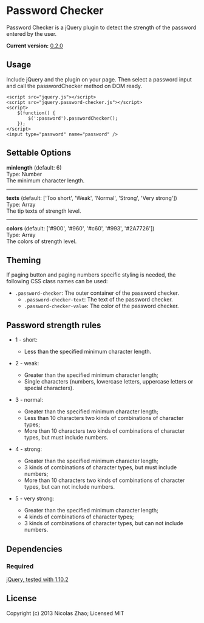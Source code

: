 # Password Checker

Password Checker is a jQuery plugin to detect the strength of the password entered by the user.

**Current version:** [0.2.0](https://github.com/nicolaszhao/password-checker/archive/v0.2.0.tar.gz)

## Usage
Include jQuery and the plugin on your page. Then select a password input and call the passwordChecker method on DOM ready.

	<script src="jquery.js"></script>
	<script src="jquery.password-checker.js"></script>
	<script>
		$(function() {
			$(':password').passwordChecker();
		});
	</script>
	<input type="password" name="password" />

## Settable Options
**minlength** (default: 6)   
Type: Number   
The minimum character length.

***

**texts** (default: ['Too short', 'Weak', 'Normal', 'Strong', 'Very strong'])   
Type: Array   
The tip texts of strength level.

***

**colors** (default: ['#900', '#960', '#c60', '#993', '#2A7726'])   
Type: Array   
The colors of strength level.

## Theming
If paging button and paging numbers specific styling is needed, the following CSS class names can be used:
* `.password-checker`: The outer container of the password checker.
	* `.password-checker-text`: The text of the password checker.
	* `.password-checker-value`: The color of the password checker.
	
## Password strength rules
* 1 - short:
	* Less than the specified minimum character length.

* 2 - weak:
	* Greater than the specified minimum character length;
	* Single characters (numbers, lowercase letters, uppercase letters or special characters).

* 3 - normal:
	* Greater than the specified minimum character length;
	* Less than 10 characters two kinds of combinations of character types;
	* More than 10 characters two kinds of combinations of character types, but must include numbers.

* 4 - strong:
	* Greater than the specified minimum character length;
	* 3 kinds of combinations of character types, but must include numbers;
	* More than 10 characters two kinds of combinations of character types, but can not include numbers.

* 5 - very strong:
	* Greater than the specified minimum character length;
	* 4 kinds of combinations of character types;
 	* 3 kinds of combinations of character types, but can not include numbers.
 		
## Dependencies
### Required
[jQuery, tested with 1.10.2](http://jquery.com)

## License
Copyright (c) 2013 Nicolas Zhao; Licensed MIT